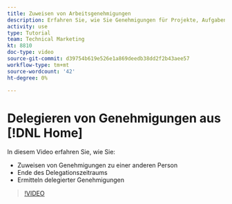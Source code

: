 ```yaml
---
title: Zuweisen von Arbeitsgenehmigungen
description: Erfahren Sie, wie Sie Genehmigungen für Projekte, Aufgaben, Probleme und Zeitpläne an einen anderen Benutzer delegieren.
activity: use
type: Tutorial
team: Technical Marketing
kt: 8810
doc-type: video
source-git-commit: d39754b619e526e1a869deedb38dd2f2b43aee57
workflow-type: tm+mt
source-wordcount: '42'
ht-degree: 0%

---
```


# Delegieren von Genehmigungen aus [!DNL Home]

In diesem Video erfahren Sie, wie Sie:

* Zuweisen von Genehmigungen zu einer anderen Person
* Ende des Delegationszeitraums
* Ermitteln delegierter Genehmigungen

>[!VIDEO](https://video.tv.adobe.com/v/336094/?quality=12)

<!---
learn more URLS
Delegate approval request
--->
